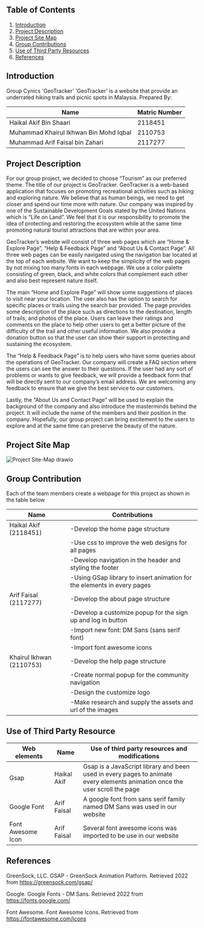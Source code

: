 ## Table of Contents

  <ol>
    <li><a href="#introduction">Introduction</a></li>
    <li><a href="#project-description">Project Description</a></li>
    <li><a href="#project-site-map">Project Site Map</a></li>
    <li><a href="#group-contribution">Group Contributions</a></li>
    <li><a href="#use-of-third-party-resource">Use of Third Party Resources</a></li>
    <li><a href="#references">References</a></li>
  </ol>

## Introduction

Group Cynics
'GeoTracker'
'GeoTracker' is a website that provide an underrated hiking trails and picnic spots in Malaysia.
Prepared By:

| Name                                   | Matric Number |
|----------------------------------------|---------------|
| Haikal Akif Bin Shaari                 | 2118451       |
| Muhammad Khairul Ikhwan Bin Mohd Iqbal | 2110753       |
| Muhammad Arif Faisal bin Zahari        | 2117277       |

## Project Description
For our group project, we decided to choose “Tourism” as our preferred theme. The title of our project is GeoTracker. GeoTracker is a web-based application that focuses on promoting recreational activities such as hiking and exploring nature. We believe that as human beings, we need to get closer and spend our time more with nature. Our company was inspired by one of the Sustainable Development Goals stated by the United Nations which is “Life on Land”. We feel that it is our responsibility to promote the idea of protecting and restoring the ecosystem while at the same time promoting natural tourist attractions that are within your area.

GeoTracker’s website will consist of three web pages which are “Home & Explore Page”, “Help & Feedback Page” and “About Us & Contact Page”. All three web pages can be easily navigated using the navigation bar located at the top of each website. We want to keep the simplicity of the web pages by not mixing too many fonts in each webpage. We use a color palette consisting of green, black, and white colors that complement each other and also best represent nature itself.

The main “Home and Explore Page” will show some suggestions of places to visit near your location. The user also has the option to search for specific places or trails using the search bar provided. The page provides some description of the place such as directions to the destination, length of trails, and photos of the place. Users can leave their ratings and comments on the place to help other users to get a better picture of the difficulty of the trail and other useful information. We also provide a donation button so that the user can show their support in protecting and sustaining the ecosystem.

The “Help & Feedback Page” is to help users who have some queries about the operations of GeoTracker. Our company will create a FAQ section where the users can see the answer to their questions. If the user had any sort of problems or wants to give feedback, we will provide a feedback form that will be directly sent to our company’s email address. We are welcoming any feedback to ensure that we give the best service to our customers.

Lastly, the “About Us and Contact Page” will be used to explain the background of the company and also introduce the masterminds behind the project. It will include the name of the members and their position in the company. Hopefully, our group project can bring excitement to the users to explore and at the same time can preserve the beauty of the nature.


## Project Site Map
![Project Site-Map drawio](https://user-images.githubusercontent.com/92737557/212091614-07dc7fb0-834e-49bd-854e-e263f573a785.png)



## Group Contribution
Each of the team members create a webpage for this project as shown in the table below

| **Name**                | Contributions                                            |
|-------------------------|----------------------------------------------------------|
| Haikal Akif (2118451)   | -Develop the home page structure  | 
|                         | -Use css to improve the web designs for all pages |                         
|                         | -Develop navigation in the header and styling the footer   |
|                         | -Using GSap library to insert animation for the elements in every pages  |
| Arif Faisal (2117277)   | -Develop the about page structure |
|                         | -Develop a customize popup for the sign up and log in button    |
|                         | -Import new font: DM Sans (sans serif font)  |
|                         | -Import font awesome icons  |
| Khairul Ikhwan (2110753)| -Develop the help page structure |
|                         | -Create normal popup for the community navigation  |
|                         | -Design the customize logo
|                         | -Make research and supply the assets and url of the images   |

## Use of Third Party Resource

| Web elements  | Name               | Use of third party resources and modifications |
|---------------|--------------------|------------------------------------------------|
| Gsap          | Haikal Akif        | Gsap is a JavaScript library and been used in every pages to animate <br> every elements animation once the user scroll the page  |
| Google Font   | Arif Faisal        | A google font from sans serif family named DM Sans was used in our website |
| Font Awesome Icon | Arif Faisal | Several font awesome icons was imported to be use in our website |

## References

GreenSock, LLC. GSAP - GreenSock Animation Platform. Retrieved 2022 from https://greensock.com/gsap/

Google. Google Fonts - DM Sans. Retrieved 2022 from https://fonts.google.com/

Font Awesome. Font Awesome Icons. Retrieved from https://fontawesome.com/icons
